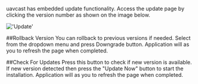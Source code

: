 
uavcast has embedded update functionality. Access the update page by clicking the version number as shown on the image below.

!['Update'](images/pages/Application-Update/menu.png)

##Rollback Version
You can rollback to previous versions if needed. Select from the dropdown menu and press Downgrade button.
Application will as you to refresh the page when completed.

##Check For Updates
Press this button to check if new version is available. If new version detected then press the "Update Now" button to start the installation.
Application will as you to refresh the page when completed.
